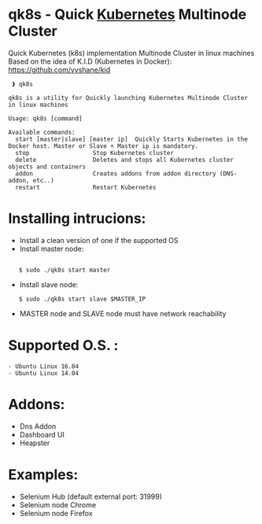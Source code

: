 # qk8s - Quick [Kubernetes](http://kubernetes.io) Multinode Cluster

Quick Kubernetes (k8s) implementation Multinode Cluster in linux machines
Based on the idea of K.I.D (Kubernetes in Docker): https://github.com/vyshane/kid

```
 ❱ qk8s

qk8s is a utility for Quickly launching Kubernetes Multinode Cluster in linux machines

Usage: qk8s [command]

Available commands:
  start	[master|slave] [master ip]	Quickly Starts Kubernetes in the Docker host. Master or Slave + Master ip is mandatory.
  stop					Stop Kubernetes cluster
  delete				Deletes and stops all Kubernetes cluster objects and containers
  addon					Creates addons from addon directory (DNS-addon, etc..)
  restart				Restart Kubernetes
```

# Installing intrucions:
 - Install a clean version of one if the supported OS
 - Install master node: 
```

   $ sudo ./qk8s start master
```
 - Install slave node:
```
   $ sudo ./qk8s start slave $MASTER_IP
```

 - MASTER node and SLAVE node must have network reachability

# Supported O.S. :
	- Ubuntu Linux 16.04
	- Ubuntu Linux 14.04

# Addons:
 - Dns Addon
 - Dashboard UI
 - Heapster

# Examples:
 - Selenium Hub (default external port: 31999)
 - Selenium node Chrome
 - Selenium node Firefox
